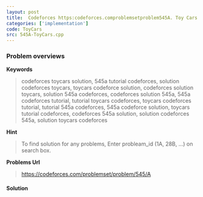 ```yaml
---
layout: post
title:  Codeforces https:codeforces.comproblemsetproblem545A. Toy Cars solution
categories: ['implementation']
code: ToyCars
src: 545A-ToyCars.cpp
---
```

### **Problem overviews**

**Keywords**
> codeforces toycars solution, 545a tutorial codeforces, solution codeforces toycars, toycars codeforce solution, codeforces solution toycars, solution 545a codeforces, codeforces solution 545a, 545a codeforces tutorial, tutorial toycars codeforces, toycars codeforces tutorial, tutorial 545a codeforces, 545a codeforce solution, toycars tutorial codeforces, codeforces 545a solution, solution codeforces 545a, solution toycars codeforces

**Hint**
> To find solution for any problems, Enter probleam_id (1A, 28B, ...) on search box. 

**Problems Url**
> https://codeforces.com/problemset/problem/545/A

#### **Solution**



